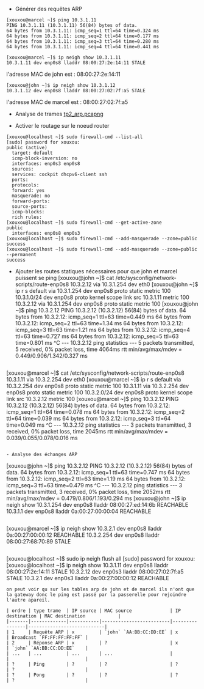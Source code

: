 - Générer des requêtes ARP

```
[xouxou@marcel ~]$ ping 10.3.1.11
PING 10.3.1.11 (10.3.1.11) 56(84) bytes of data.
64 bytes from 10.3.1.11: icmp_seq=1 ttl=64 time=0.324 ms
64 bytes from 10.3.1.11: icmp_seq=2 ttl=64 time=0.177 ms
64 bytes from 10.3.1.11: icmp_seq=3 ttl=64 time=0.280 ms
64 bytes from 10.3.1.11: icmp_seq=4 ttl=64 time=0.441 ms
```
```
[xouxou@marcel ~]$ ip neigh show 10.3.1.11
10.3.1.11 dev enp0s8 lladdr 08:00:27:2e:14:11 STALE
```
l'adresse MAC de john est : 08:00:27:2e:14:11  
```
[xouxou@john ~]$ ip neigh show 10.3.1.12
10.3.1.12 dev enp0s8 lladdr 08:00:27:02:7f:a5 STALE
```
l'adresse MAC de marcel est : 08:00:27:02:7f:a5  

- Analyse de trames
[tp2_arp.pcapng](./tp2_arp.pcapng)  
  
- Activer le routage sur le noeud router

```
[xouxou@localhost ~]$ sudo firewall-cmd --list-all
[sudo] password for xouxou:
public (active)
  target: default
  icmp-block-inversion: no
  interfaces: enp0s3 enp0s8
  sources:
  services: cockpit dhcpv6-client ssh
  ports:
  protocols:
  forward: yes
  masquerade: no
  forward-ports:
  source-ports:
  icmp-blocks:
  rich rules:
[xouxou@localhost ~]$ sudo firewall-cmd --get-active-zone
public
  interfaces: enp0s8 enp0s3
[xouxou@localhost ~]$ sudo firewall-cmd --add-masquerade --zone=public
success
[xouxou@localhost ~]$ sudo firewall-cmd --add-masquerade --zone=public --permanent
success
```

- Ajouter les routes statiques nécessaires pour que john et marcel puissent se ping
[xouxou@john ~]$ cat /etc/sysconfig/network-scripts/route-enp0s8
10.3.2.12 via 10.3.1.254 dev eth0
[xouxou@john ~]$ ip r s
default via 10.3.1.254 dev enp0s8 proto static metric 100
10.3.1.0/24 dev enp0s8 proto kernel scope link src 10.3.1.11 metric 100
10.3.2.12 via 10.3.1.254 dev enp0s8 proto static metric 100
[xouxou@john ~]$ ping 10.3.2.12
PING 10.3.2.12 (10.3.2.12) 56(84) bytes of data.
64 bytes from 10.3.2.12: icmp_seq=1 ttl=63 time=0.449 ms
64 bytes from 10.3.2.12: icmp_seq=2 ttl=63 time=1.34 ms
64 bytes from 10.3.2.12: icmp_seq=3 ttl=63 time=1.21 ms
64 bytes from 10.3.2.12: icmp_seq=4 ttl=63 time=0.727 ms
64 bytes from 10.3.2.12: icmp_seq=5 ttl=63 time=0.801 ms
^C
--- 10.3.2.12 ping statistics ---
5 packets transmitted, 5 received, 0% packet loss, time 4064ms
rtt min/avg/max/mdev = 0.449/0.906/1.342/0.327 ms
```
```
[xouxou@marcel ~]$ cat /etc/sysconfig/network-scripts/route-enp0s8
10.3.1.11 via 10.3.2.254 dev eth0
[xouxou@marcel ~]$ ip r s
default via 10.3.2.254 dev enp0s8 proto static metric 100
10.3.1.11 via 10.3.2.254 dev enp0s8 proto static metric 100
10.3.2.0/24 dev enp0s8 proto kernel scope link src 10.3.2.12 metric 100
[xouxou@marcel ~]$ ping 10.3.2.12
PING 10.3.2.12 (10.3.2.12) 56(84) bytes of data.
64 bytes from 10.3.2.12: icmp_seq=1 ttl=64 time=0.078 ms
64 bytes from 10.3.2.12: icmp_seq=2 ttl=64 time=0.039 ms
64 bytes from 10.3.2.12: icmp_seq=3 ttl=64 time=0.049 ms
^C
--- 10.3.2.12 ping statistics ---
3 packets transmitted, 3 received, 0% packet loss, time 2045ms
rtt min/avg/max/mdev = 0.039/0.055/0.078/0.016 ms
```

- Analyse des échanges ARP

```
[xouxou@john ~]$ ping 10.3.2.12
PING 10.3.2.12 (10.3.2.12) 56(84) bytes of data.
64 bytes from 10.3.2.12: icmp_seq=1 ttl=63 time=0.747 ms
64 bytes from 10.3.2.12: icmp_seq=2 ttl=63 time=1.19 ms
64 bytes from 10.3.2.12: icmp_seq=3 ttl=63 time=0.479 ms
^C
--- 10.3.2.12 ping statistics ---
3 packets transmitted, 3 received, 0% packet loss, time 2052ms
rtt min/avg/max/mdev = 0.479/0.806/1.193/0.294 ms
[xouxou@john ~]$ ip neigh show
10.3.1.254 dev enp0s8 lladdr 08:00:27:ed:14:6b REACHABLE
10.3.1.1 dev enp0s8 lladdr 0a:00:27:00:00:04 REACHABLE
```
```
[xouxou@marcel ~]$ ip neigh show
10.3.2.1 dev enp0s8 lladdr 0a:00:27:00:00:12 REACHABLE
10.3.2.254 dev enp0s8 lladdr 08:00:27:68:70:89 STALE
```
```
[xouxou@localhost ~]$ sudo ip neigh flush all
[sudo] password for xouxou:
[xouxou@localhost ~]$ ip neigh show
10.3.1.11 dev enp0s8 lladdr 08:00:27:2e:14:11 STALE
10.3.2.12 dev enp0s3 lladdr 08:00:27:02:7f:a5 STALE
10.3.2.1 dev enp0s3 lladdr 0a:00:27:00:00:12 REACHABLE
```
on peut voir qu sur les tables arp de john et de marcel ils n'ont que la gateway donc le ping est passé par la passerelle pour rejoindre l'autre apareil.  

| ordre | type trame  | IP source | MAC source              | IP destination | MAC destination            |
|-------|-------------|-----------|-------------------------|----------------|----------------------------|
| 1     | Requête ARP | x         | `john` `AA:BB:CC:DD:EE` | x              | Broadcast `FF:FF:FF:FF:FF` |
| 2     | Réponse ARP | x         | ?                       | x              | `john` `AA:BB:CC:DD:EE`    |
| ...   | ...         | ...       | ...                     |                |                            |
| ?     | Ping        | ?         | ?                       | ?              | ?                          |
| ?     | Pong        | ?         | ?                       | ?              | ?                          |

